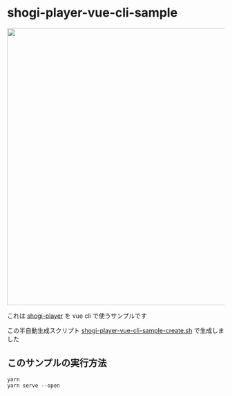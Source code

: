 # shogi-player-vue-cli-sample

<p><a href="https://akicho8.github.io/shogi-player/"><img src="https://raw.githubusercontent.com/akicho8/shogi-player/shogi-player-vue-cli-sample/main/shogi-player/shogi-player-vue-cli-sample.png" height="640" /></a></p>

これは [shogi-player](https://akicho8.github.io/shogi-player/) を vue cli で使うサンプルです

この半自動生成スクリプト [shogi-player-vue-cli-sample-create.sh](https://github.com/akicho8/shogi-player/blob/master/shogi-player/shogi-player-vue-cli-sample-create.sh) で生成しました

## このサンプルの実行方法
```
yarn
yarn serve --open
```
